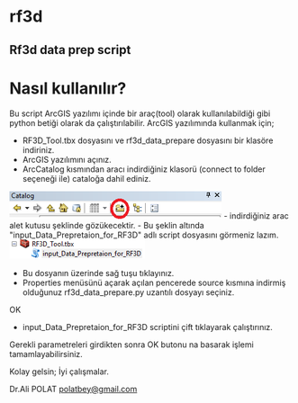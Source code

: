 # rf3d
## Rf3d data prep script

# Nasıl kullanılır?
Bu script ArcGIS yazılımı içinde bir araç(tool) olarak kullanılabildiği gibi python betiği olarak da çalıştırılabilir.
ArcGIS yazılımında kullanmak için;
- RF3D_Tool.tbx dosyasını ve rf3d_data_prepare dosyasını bir klasöre indiriniz.
- ArcGIS yazılımını açınız.
- ArcCatalog kısmından aracı indirdiğiniz klasorü (connect to folder seçeneği ile) cataloğa dahil ediniz.
<img src="https://github.com/apolat2018/rf3d/blob/master/connect_To_folder.PNG" alt="connect to folder"/>
- indirdiğiniz arac alet kutusu şeklinde gözükecektir.
- Bu şeklin altında "input_Data_Prepretaion_for_RF3D" adlı script dosyasını görmeniz lazım.

<img src="https://github.com/apolat2018/rf3d/blob/master/tool.PNG" alt="ToolBox"/>

- Bu dosyanın üzerinde sağ tuşu tıklayınız.
- Properties menüsünü açarak açılan pencerede source kısmına indirmiş olduğunuz rf3d_data_prepare.py uzantılı dosyayı seçiniz.

OK

- input_Data_Prepretaion_for_RF3D scriptini çift tıklayarak çalıştırınız.

Gerekli parametreleri girdikten sonra OK butonu na basarak işlemi tamamlayabilirsiniz.

Kolay gelsin; İyi çalışmalar.

Dr.Ali POLAT
polatbey@gmail.com


